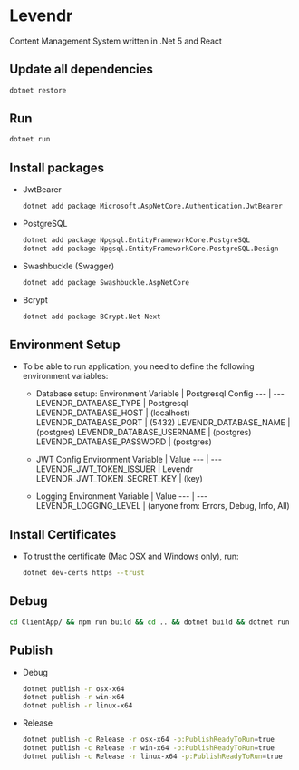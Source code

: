 # Levendr

Content Management System written in .Net 5 and React

## Update all dependencies

```bash
dotnet restore
```

## Run

```bash
dotnet run
```

## Install packages

- JwtBearer

  ```bash
  dotnet add package Microsoft.AspNetCore.Authentication.JwtBearer
  ```

- PostgreSQL

  ```bash
  dotnet add package Npgsql.EntityFrameworkCore.PostgreSQL
  dotnet add package Npgsql.EntityFrameworkCore.PostgreSQL.Design
  ```

- Swashbuckle (Swagger)

  ```bash
  dotnet add package Swashbuckle.AspNetCore
  ```

- Bcrypt
  ```bash
  dotnet add package BCrypt.Net-Next
  ```

## Environment Setup
- To be able to run application, you need to define the following environment variables:
  - Database setup:
    Environment Variable | Postgresql Config
    --- | --- 
    LEVENDR_DATABASE_TYPE | Postgresql
    LEVENDR_DATABASE_HOST | (localhost)
    LEVENDR_DATABASE_PORT | (5432)
    LEVENDR_DATABASE_NAME | (postgres)
    LEVENDR_DATABASE_USERNAME | (postgres)
    LEVENDR_DATABASE_PASSWORD | (postgres)

  - JWT Config
    Environment Variable | Value
    --- | ---    
    LEVENDR_JWT_TOKEN_ISSUER | Levendr
    LEVENDR_JWT_TOKEN_SECRET_KEY | (key)

  - Logging
    Environment Variable | Value
    --- | ---
    LEVENDR_LOGGING_LEVEL | (anyone from: Errors, Debug, Info, All)

## Install Certificates

- To trust the certificate (Mac OSX and Windows only), run:
  ```bash
  dotnet dev-certs https --trust
  ```

## Debug

```bash
cd ClientApp/ && npm run build && cd .. && dotnet build && dotnet run
```

## Publish

- Debug
  ```bash
  dotnet publish -r osx-x64
  dotnet publish -r win-x64
  dotnet publish -r linux-x64
  ```
- Release
  ```bash
  dotnet publish -c Release -r osx-x64 -p:PublishReadyToRun=true
  dotnet publish -c Release -r win-x64 -p:PublishReadyToRun=true
  dotnet publish -c Release -r linux-x64 -p:PublishReadyToRun=true
  ```
  